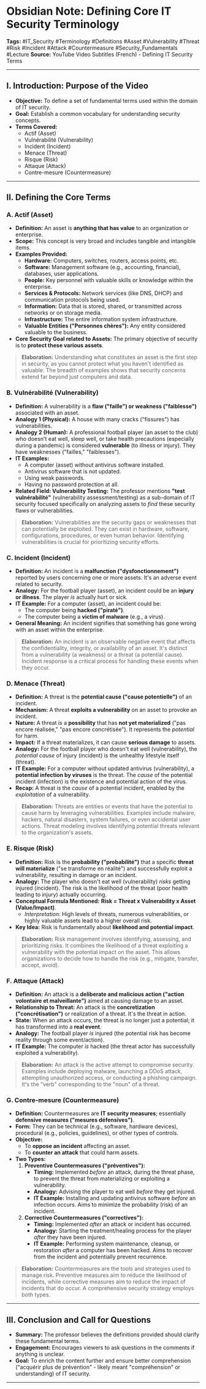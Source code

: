 # Obsidian Note: Defining Core IT Security Terminology

**Tags:** #IT_Security #Terminology #Definitions #Asset #Vulnerability #Threat #Risk #Incident #Attack #Countermeasure #Security_Fundamentals #Lecture
**Source:** YouTube Video Subtitles (French) - Defining IT Security Terms

---

## I. Introduction: Purpose of the Video

*   **Objective:** To define a set of fundamental terms used within the domain of IT security.
*   **Goal:** Establish a common vocabulary for understanding security concepts.
*   **Terms Covered:**
    *   Actif (Asset)
    *   Vulnérabilité (Vulnerability)
    *   Incident (Incident)
    *   Menace (Threat)
    *   Risque (Risk)
    *   Attaque (Attack)
    *   Contre-mesure (Countermeasure)

---

## II. Defining the Core Terms

### A. Actif (Asset)

*   **Definition:** An asset is **anything that has value** to an organization or enterprise.
*   **Scope:** This concept is very broad and includes tangible and intangible items.
*   **Examples Provided:**
    *   **Hardware:** Computers, switches, routers, access points, etc.
    *   **Software:** Management software (e.g., accounting, financial), databases, user applications.
    *   **People:** Key personnel with valuable skills or knowledge within the enterprise.
    *   **Services & Protocols:** Network services (like DNS, DHCP) and communication protocols being used.
    *   **Information:** Data that is stored, shared, or transmitted across networks or on storage media.
    *   **Infrastructure:** The entire information system infrastructure.
    *   **Valuable Entities ("Personnes chères"):** Any entity considered valuable to the business.
*   **Core Security Goal related to Assets:** The primary objective of security is to **protect these various assets**.

> **Elaboration:** Understanding what constitutes an asset is the first step in security, as you cannot protect what you haven't identified as valuable. The breadth of examples shows that security concerns extend far beyond just computers and data.

### B. Vulnérabilité (Vulnerability)

*   **Definition:** A vulnerability is a **flaw ("faille") or weakness ("faiblesse")** associated with an asset.
*   **Analogy 1 (Physical):** A house with many cracks ("fissures") has vulnerabilities.
*   **Analogy 2 (Human):** A professional football player (an asset to the club) who doesn't eat well, sleep well, or take health precautions (especially during a pandemic) is considered **vulnerable** (to illness or injury). They have weaknesses ("failles," "faiblesses").
*   **IT Examples:**
    *   A computer (asset) without antivirus software installed.
    *   Antivirus software that is not updated.
    *   Using weak passwords.
    *   Having no password protection at all.
*   **Related Field: Vulnerability Testing:** The professor mentions **"test vulnérabilité"** (vulnerability assessment/testing) as a sub-domain of IT security focused specifically on analyzing assets to *find* these security flaws or vulnerabilities.

> **Elaboration:** Vulnerabilities are the security gaps or weaknesses that can potentially be exploited. They can exist in hardware, software, configurations, procedures, or even human behavior. Identifying vulnerabilities is crucial for prioritizing security efforts.

### C. Incident (Incident)

*   **Definition:** An incident is a **malfunction ("dysfonctionnement")** reported by users concerning one or more assets. It's an adverse event related to security.
*   **Analogy:** For the football player (asset), an incident could be an **injury or illness**. The player *is* actually hurt or sick.
*   **IT Example:** For a computer (asset), an incident could be:
    *   The computer being **hacked ("piraté")**.
    *   The computer being a **victim of malware** (e.g., a virus).
*   **General Meaning:** An incident signifies that something has gone wrong with an asset within the enterprise.

> **Elaboration:** An incident is an observable negative event that affects the confidentiality, integrity, or availability of an asset. It's distinct from a vulnerability (a weakness) or a threat (a potential cause). Incident response is a critical process for handling these events when they occur.

### D. Menace (Threat)

*   **Definition:** A threat is the **potential cause ("cause potentielle")** of an incident.
*   **Mechanism:** A threat **exploits a vulnerability** on an asset to provoke an incident.
*   **Nature:** A threat is a **possibility** that has **not yet materialized** ("pas encore réalisée," "pas encore concrétisée"). It represents the *potential* for harm.
*   **Impact:** If a threat materializes, it can cause **serious damage** to assets.
*   **Analogy:** For the football player who doesn't eat well (vulnerability), the *potential cause* of injury (incident) is the unhealthy lifestyle itself (threat).
*   **IT Example:** For a computer without updated antivirus (vulnerability), a **potential infection by viruses** is the threat. The *cause* of the potential incident (infection) is the existence and potential action of the virus.
*   **Recap:** A threat is the *cause* of a potential incident, enabled by the *exploitation* of a vulnerability.

> **Elaboration:** Threats are entities or events that have the potential to cause harm by leveraging vulnerabilities. Examples include malware, hackers, natural disasters, system failures, or even accidental user actions. Threat modeling involves identifying potential threats relevant to the organization's assets.

### E. Risque (Risk)

*   **Definition:** Risk is the **probability ("probabilité")** that a specific **threat will materialize** ("se transforme en réalité") and successfully exploit a vulnerability, resulting in damage or an incident.
*   **Analogy:** The player who doesn't eat well (vulnerability) *risks* getting injured (incident). The risk is the likelihood of the threat (poor health leading to injury) actually occurring.
*   **Conceptual Formula Mentioned:** **Risk = Threat x Vulnerability x Asset (Value/Impact)**.
    *   *Interpretation:* High levels of threats, numerous vulnerabilities, or highly valuable assets lead to a higher overall risk.
*   **Key Idea:** Risk is fundamentally about **likelihood and potential impact**.

> **Elaboration:** Risk management involves identifying, assessing, and prioritizing risks. It combines the likelihood of a threat exploiting a vulnerability with the potential impact on the asset. This allows organizations to decide how to handle the risk (e.g., mitigate, transfer, accept, avoid).

### F. Attaque (Attack)

*   **Definition:** An attack is a **deliberate and malicious action ("action volontaire et malveillante")** aimed at causing damage to an asset.
*   **Relationship to Threat:** An attack is the **concretization ("concrétisation")** or realization of a threat. It's the threat in action.
*   **State:** When an attack occurs, the threat is no longer just a potential; it has transformed into a **real event**.
*   **Analogy:** The football player *is* injured (the potential risk has become reality through some event/action).
*   **IT Example:** The computer *is* hacked (the threat actor has successfully exploited a vulnerability).

> **Elaboration:** An attack is the active attempt to compromise security. Examples include deploying malware, launching a DDoS attack, attempting unauthorized access, or conducting a phishing campaign. It's the "verb" corresponding to the "noun" of a threat.

### G. Contre-mesure (Countermeasure)

*   **Definition:** Countermeasures are **IT security measures**; essentially **defensive measures ("mesures défensives")**.
*   **Form:** They can be technical (e.g., software, hardware devices), procedural (e.g., policies, guidelines), or other types of controls.
*   **Objective:**
    *   To **oppose an incident** affecting an asset.
    *   To **counter an attack** that could harm assets.
*   **Two Types:**
    1.  **Preventive Countermeasures ("préventives"):**
        *   **Timing:** Implemented *before* an attack, during the threat phase, to prevent the threat from materializing or exploiting a vulnerability.
        *   **Analogy:** Advising the player to eat well *before* they get injured.
        *   **IT Example:** Installing and updating antivirus software *before* an infection occurs. Aims to minimize the probability (risk) of an incident.
    2.  **Corrective Countermeasures ("correctives"):**
        *   **Timing:** Implemented *after* an attack or incident has occurred.
        *   **Analogy:** Starting the treatment/healing process for the player *after* they have been injured.
        *   **IT Example:** Performing system maintenance, cleanup, or restoration *after* a computer has been hacked. Aims to recover from the incident and potentially prevent recurrence.

> **Elaboration:** Countermeasures are the tools and strategies used to manage risk. Preventive measures aim to reduce the likelihood of incidents, while corrective measures aim to reduce the impact of incidents that do occur. A comprehensive security strategy employs both types.

---

## III. Conclusion and Call for Questions

*   **Summary:** The professor believes the definitions provided should clarify these fundamental terms.
*   **Engagement:** Encourages viewers to ask questions in the comments if anything is unclear.
*   **Goal:** To enrich the content further and ensure better comprehension ("acquérir plus de prévention" - likely meant "compréhension" or understanding) of IT security.

---
